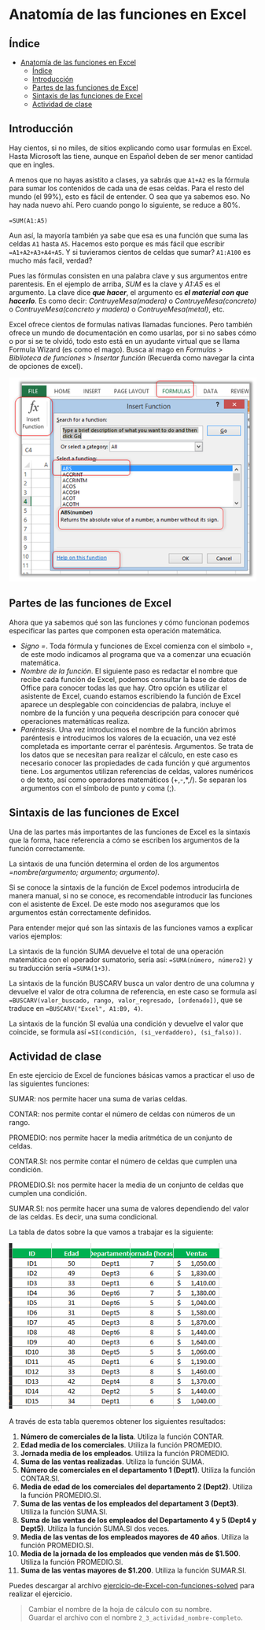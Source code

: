 # Anatomía de las funciones en Excel

## Índice

- [Anatomía de las funciones en Excel](#anatomía-de-las-funciones-en-excel)
  - [Índice](#índice)
  - [Introducción](#introducción)
  - [Partes de las funciones de Excel](#partes-de-las-funciones-de-excel)
  - [Sintaxis de las funciones de Excel](#sintaxis-de-las-funciones-de-excel)
  - [Actividad de clase](#actividad-de-clase)

## Introducción

Hay cientos, si no miles, de sitios explicando como usar formulas en Excel. Hasta Microsoft las tiene, aunque en Español deben de ser menor cantidad que en ingles.

A menos que no hayas asistito a clases, ya sabrás que `A1+A2` es la fórmula para sumar los contenidos de cada una de esas celdas. Para el resto del mundo (el 99%), esto es fácil de entender. O sea que ya sabemos eso. No hay nada nuevo ahí. Pero cuando pongo lo siguiente, se reduce a 80%.

`=SUM(A1:A5)`

Aun así, la mayoría también ya sabe que esa es una función que suma las celdas `A1` hasta `A5`. Hacemos esto porque es más fácil que escribir `=A1+A2+A3+A4+A5`. Y si tuvieramos cientos de celdas que sumar? `A1:A100` es mucho más facil, verdad?

Pues las fórmulas consisten en una palabra clave y sus argumentos entre parentesis. En el ejemplo de arriba, _SUM_ es la clave y _A1:A5_ es el argumento. La clave dice _**que hacer**_, el argumento es _**el material con que hacerlo**_. Es como decir: _ContruyeMesa(madera)_ o _ContruyeMesa(concreto)_ o _ContruyeMesa(concreto y madera)_ o _ContruyeMesa(metal)_, etc.

Excel ofrece cientos de formulas nativas llamadas funciones. Pero también ofrece un mundo de documentación en como usarlas, por si no sabes cómo o por si se te olvidó, todo esto está en un ayudante virtual que se llama Formula Wizard (es como el mago). Busca al mago en _Formulas_ > _Biblioteca de funciones_ > _Insertar función_ (Recuerda como navegar la cinta de opciones de excel).

![formulawiz](./img/formulawiz.png)

## Partes de las funciones de Excel

Ahora que ya sabemos qué son las funciones y cómo funcionan podemos especificar las partes que componen esta operación matemática.

- _Signo =_. Toda fórmula y funciones de Excel comienza con el símbolo =, de este modo indicamos al programa que va a comenzar una ecuación matemática.
- _Nombre de la función_. El siguiente paso es redactar el nombre que recibe cada función de Excel, podemos consultar la base de datos  de Office para conocer todas las que hay. Otro opción es utilizar el asistente de Excel, cuando estamos escribiendo la función de Excel aparece un desplegable con coincidencias de palabra, incluye el nombre de la función y una pequeña descripción para conocer qué operaciones matemáticas realiza.
- _Paréntesis_. Una vez introducimos el nombre de la función abrimos paréntesis e introducimos los valores de la ecuación, una vez esté completada es importante cerrar el paréntesis.
Argumentos. Se trata de los datos que se necesitan para realizar el cálculo, en este caso es necesario conocer las propiedades de cada función y qué argumentos tiene.  Los argumentos utilizan referencias de celdas, valores numéricos o de texto, así como operadores matemáticos (+,-,*,/). Se separan los argumentos con el símbolo de punto y coma (;).

## Sintaxis de las funciones de Excel

Una de las partes más importantes de las funciones de Excel es la sintaxis que la forma, hace referencia a cómo se escriben los argumentos de la función correctamente.

La sintaxis de una función determina el orden de los argumentos _=nombre(argumento; argumento; argumento)_.

Si se conoce la sintaxis de la función de Excel podemos introducirla de manera manual, si no se conoce, es recomendable introducir las funciones con el asistente de Excel. De este modo nos aseguramos que los argumentos están correctamente definidos.

Para entender mejor qué son las sintaxis de las funciones vamos a explicar varios ejemplos:

La sintaxis de la función SUMA devuelve el total de una operación matemática con el operador sumatorio, sería así: `=SUMA(número, número2)` y su traducción sería `=SUMA(1+3)`.

La sintaxis de la función BUSCARV busca un valor dentro de una columna y devuelve el valor de otra columna de referencia, en este caso se formula así `=BUSCARV(valor_buscado, rango, valor_regresado, [ordenado])`, que se traduce en `=BUSCARV("Excel", A1:B9, 4)`.

La sintaxis de la función SI evalúa una condición y devuelve el valor que coincide, se formula así `=SI(condición, (si_verdaddero), (si_falso))`.

## Actividad de clase

En este ejercicio de Excel de funciones básicas vamos a practicar el uso de las siguientes funciones:

SUMAR: nos permite hacer una suma de varias celdas.

CONTAR: nos permite contar el número de celdas con números de un rango.

PROMEDIO: nos permite hacer la media aritmética de un conjunto de celdas.

CONTAR.SI: nos permite contar el número de celdas que cumplen una condición.

PROMEDIO.SI: nos permite hacer la media de un conjunto de celdas que cumplen una condición.

SUMAR.SI: nos permite hacer una suma de valores dependiendo del valor de las celdas. Es decir, una suma condicional.

La tabla de datos sobre la que vamos a trabajar es la siguiente:

![actividad](./img/avtividad.png)

A través de esta tabla queremos obtener los siguientes resultados:

1. **Número de comerciales de la lista**. Utiliza la función CONTAR.
2. **Edad media de los comerciales**. Utiliza la función PROMEDIO.
3. **Jornada media de los empleados**. Utiliza la función PROMEDIO.
4. **Suma de las ventas realizadas**. Utiliza la función SUMA.
5. **Número de comerciales en el departamento 1 (Dept1)**. Utiliza la función CONTAR.SI.
6. **Media de edad de los comerciales del departamento 2 (Dept2)**. Utiliza la función PROMEDIO.SI.
7. **Suma de las ventas de los empleados del departament 3 (Dept3)**. Utiliza la función SUMA.SI.
8. **Suma de las ventas de los empleados del Departamento 4 y 5 (Dept4 y Dept5)**. Utiliza la función SUMA.SI dos veces.
9. **Media de las ventas de los empleados mayores de 40 años**. Utiliza la función PROMEDIO.SI.
10. **Media de la jornada de los empleados que venden más de $1.500**. Utiliza la función PROMEDIO.SI.
11. **Suma de las ventas mayores de $1.200**. Utiliza la función SUMAR.SI.

Puedes descargar al archivo [ejercicio-de-Excel-con-funciones-solved](./ejercicio-de-Excel-con-funciones-solved.xlsx) para realizar el ejercicio.

> Cambiar el nombre de la hoja de cálculo con su nombre.<br>
> Guardar el archivo con el nombre `2_3_actividad_nombre-completo`.
